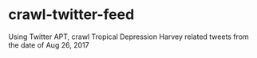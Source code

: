 # crawl-twitter-feed
Using Twitter APT, crawl Tropical Depression Harvey related tweets from the date of Aug 26, 2017
